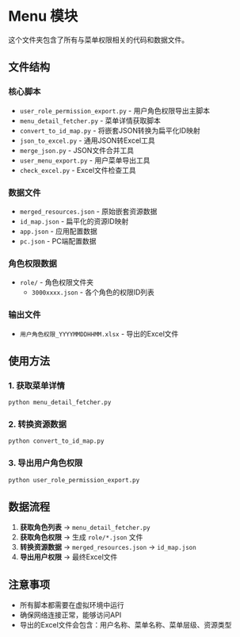 # Menu 模块

这个文件夹包含了所有与菜单权限相关的代码和数据文件。

## 文件结构

### 核心脚本
- `user_role_permission_export.py` - 用户角色权限导出主脚本
- `menu_detail_fetcher.py` - 菜单详情获取脚本
- `convert_to_id_map.py` - 将嵌套JSON转换为扁平化ID映射
- `json_to_excel.py` - 通用JSON转Excel工具
- `merge_json.py` - JSON文件合并工具
- `user_menu_export.py` - 用户菜单导出工具
- `check_excel.py` - Excel文件检查工具

### 数据文件
- `merged_resources.json` - 原始嵌套资源数据
- `id_map.json` - 扁平化的资源ID映射
- `app.json` - 应用配置数据
- `pc.json` - PC端配置数据

### 角色权限数据
- `role/` - 角色权限文件夹
  - `3000xxxx.json` - 各个角色的权限ID列表

### 输出文件
- `用户角色权限_YYYYMMDDHHMM.xlsx` - 导出的Excel文件

## 使用方法

### 1. 获取菜单详情
```bash
python menu_detail_fetcher.py
```

### 2. 转换资源数据
```bash
python convert_to_id_map.py
```

### 3. 导出用户角色权限
```bash
python user_role_permission_export.py
```

## 数据流程

1. **获取角色列表** → `menu_detail_fetcher.py`
2. **获取角色权限** → 生成 `role/*.json` 文件
3. **转换资源数据** → `merged_resources.json` → `id_map.json`
4. **导出用户权限** → 最终Excel文件

## 注意事项

- 所有脚本都需要在虚拟环境中运行
- 确保网络连接正常，能够访问API
- 导出的Excel文件会包含：用户名称、菜单名称、菜单层级、资源类型 